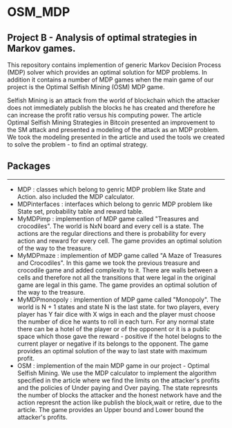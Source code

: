 # OSM_MDP

## Project B - Analysis of optimal strategies in Markov games.

This repository contains implemention of generic Markov Decision Process (MDP) solver which provides an optimal solution for MDP problems.
In addition it contains a number of MDP games when the main game of our project is the Optimal Selfish Mining (OSM) MDP game.

Selfish Mining is an attack from the world of blockchain which the attacker does not immediately publish the blocks he has created and therefore he can increase the profit ratio versus his computing power.
The article Optimal Selfish Mining Strategies in Bitcoin presented an improvement to the SM attack and presented a modeling of the attack as an MDP problem.
We took the modeling presented in the article and used the tools we created to solve the problem - to find an optimal strategy.


## Packages
***
* MDP :            classes which belong to genric MDP problem like State and Action. also included the MDP calculator. 
* MDPinterfaces :  interfaces which belong to genric MDP problem like State set, probability table and reward table.
* MyMDPimp :       implemention of MDP game called "Treasures and crocodiles". The world is NxN board and every cell is a state. The actions are the regular                     directions and there is probability for every action and reward for every cell. The game provides an optimal solution of the way to the                       treasure. 
* MyMDPmaze :      implemention of MDP game called "A Maze of Treasures and Crocodiles". In this game we took the previous treasure and crocodile game and                      added complexity to it. There are walls between a cells and therefore not all the transitions that were legal in the original game are                       legal in this game. The game provides an optimal solution of the way to the treasure.
* MyMDPmonopoly : implemention of MDP game called "Monopoly". The world is N + 1 states and state N is the last state. for two players, every player has Y                     fair dice with X wigs in each and the player must choose the number of dice he wants to roll in each turn. For any normal state there can                     be a  hotel of the player or of the opponent or it is a public space which those gave the reward - positive if the hotel belogns to the                       current player or negative if its belongs to the opponent. The game provides an optimal solution of the way to last state with maximum                       profit.
* OSM :           implemention of the main MDP game in our project - Optimal Selfish Mining. We use the MDP calculator to implement the algorithm specified                     in the article where we find the limits on the attacker's profits and the policies of Under paying and Over paying.
                  The state represnts the number of blocks the attacker and the honest network have and the action represnt the action like publish the                         block,wait or retire, due to the article. The game provides an Upper bound and Lower bound the attacker's profits.



